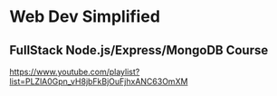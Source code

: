 # Web Dev Simplified

## FullStack Node.js/Express/MongoDB Course

https://www.youtube.com/playlist?list=PLZlA0Gpn_vH8jbFkBjOuFjhxANC63OmXM